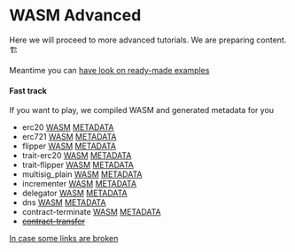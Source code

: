 # WASM Advanced

Here we will proceed to more advanced tutorials. We are preparing content. 🏗

Meantime you can [have look on ready-made examples](https://github.com/hicommonwealth/ink/tree/master/examples)

#### Fast track <a id="fast-track"></a>

If you want to play, we compiled WASM and generated metadata for you

* erc20 [WASM](https://contracts.edgewa.re/3/assets/erc20.wasm) [METADATA](https://contracts.edgewa.re/3/assets/erc20.json)
* erc721 [WASM](https://contracts.edgewa.re/3/assets/erc721.wasm) [METADATA](https://contracts.edgewa.re/3/assets/erc721.json)
* flipper [WASM](https://contracts.edgewa.re/3/assets/flipper.wasm) [METADATA](https://contracts.edgewa.re/3/assets/flipper.json)
* trait-erc20 [WASM](https://contracts.edgewa.re/3/assets/trait-erc20.wasm) [METADATA](https://contracts.edgewa.re/3/assets/trait-erc20.json)
* trait-flipper [WASM](https://contracts.edgewa.re/3/assets/trait-flipper.wasm) [METADATA](https://contracts.edgewa.re/3/assets/trait-flipper.json)
* multisig\_plain [WASM](https://contracts.edgewa.re/3/assets/multisig_plain.wasm) [METADATA](https://contracts.edgewa.re/3/assets/multisig_plain.json)
* incrementer [WASM](https://contracts.edgewa.re/3/assets/incrementer.wasm) [METADATA](https://contracts.edgewa.re/3/assets/incrementer.json)
* delegator [WASM](https://contracts.edgewa.re/3/assets/delegator.wasm) [METADATA](https://contracts.edgewa.re/3/assets/delegator.json)
* dns [WASM](https://contracts.edgewa.re/3/assets/dns.wasm) [METADATA](https://contracts.edgewa.re/3/assets/dns.json)
* contract-terminate [WASM](https://contracts.edgewa.re/3/assets/contract-terminate.wasm) [METADATA](https://contracts.edgewa.re/3/assets/contract-terminate.json)
* [~~contract-transfer~~](https://github.com/paritytech/cargo-contract/issues/106)

[In case some links are broken](https://github.com/hicommonwealth/edgeware-contracts-tutorials/tree/master/3/assets)

